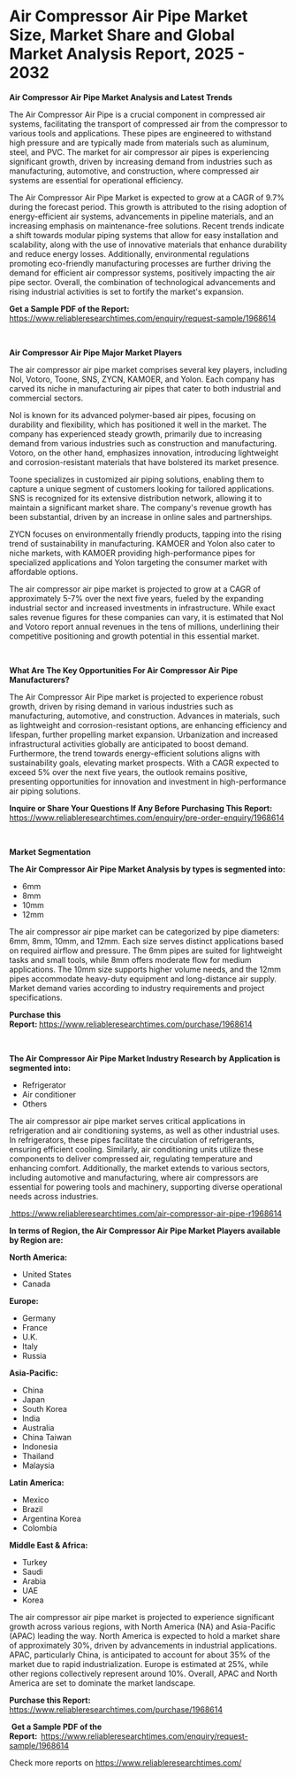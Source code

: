 <p><h1>Air Compressor Air Pipe Market Size, Market Share and Global Market Analysis Report, 2025 - 2032</h1></p><p><strong>Air Compressor Air Pipe Market Analysis and Latest Trends</strong></p>
<p><p>The Air Compressor Air Pipe is a crucial component in compressed air systems, facilitating the transport of compressed air from the compressor to various tools and applications. These pipes are engineered to withstand high pressure and are typically made from materials such as aluminum, steel, and PVC. The market for air compressor air pipes is experiencing significant growth, driven by increasing demand from industries such as manufacturing, automotive, and construction, where compressed air systems are essential for operational efficiency.</p><p>The Air Compressor Air Pipe Market is expected to grow at a CAGR of 9.7% during the forecast period. This growth is attributed to the rising adoption of energy-efficient air systems, advancements in pipeline materials, and an increasing emphasis on maintenance-free solutions. Recent trends indicate a shift towards modular piping systems that allow for easy installation and scalability, along with the use of innovative materials that enhance durability and reduce energy losses. Additionally, environmental regulations promoting eco-friendly manufacturing processes are further driving the demand for efficient air compressor systems, positively impacting the air pipe sector. Overall, the combination of technological advancements and rising industrial activities is set to fortify the market's expansion.</p></p>
<p><strong>Get a Sample PDF of the Report:&nbsp;</strong> <a href="https://www.reliableresearchtimes.com/enquiry/request-sample/1968614?utm_campaign=2300&utm_medium=2&utm_source=Github&utm_content=ia&utm_term=21022025&utm_id=air-compressor-air-pipe">https://www.reliableresearchtimes.com/enquiry/request-sample/1968614</a></p>
<p>&nbsp;</p>
<p><strong>Air Compressor Air Pipe Major Market Players</strong></p>
<p><p>The air compressor air pipe market comprises several key players, including Nol, Votoro, Toone, SNS, ZYCN, KAMOER, and Yolon. Each company has carved its niche in manufacturing air pipes that cater to both industrial and commercial sectors.</p><p>Nol is known for its advanced polymer-based air pipes, focusing on durability and flexibility, which has positioned it well in the market. The company has experienced steady growth, primarily due to increasing demand from various industries such as construction and manufacturing. Votoro, on the other hand, emphasizes innovation, introducing lightweight and corrosion-resistant materials that have bolstered its market presence.</p><p>Toone specializes in customized air piping solutions, enabling them to capture a unique segment of customers looking for tailored applications. SNS is recognized for its extensive distribution network, allowing it to maintain a significant market share. The company's revenue growth has been substantial, driven by an increase in online sales and partnerships.</p><p>ZYCN focuses on environmentally friendly products, tapping into the rising trend of sustainability in manufacturing. KAMOER and Yolon also cater to niche markets, with KAMOER providing high-performance pipes for specialized applications and Yolon targeting the consumer market with affordable options.</p><p>The air compressor air pipe market is projected to grow at a CAGR of approximately 5-7% over the next five years, fueled by the expanding industrial sector and increased investments in infrastructure. While exact sales revenue figures for these companies can vary, it is estimated that Nol and Votoro report annual revenues in the tens of millions, underlining their competitive positioning and growth potential in this essential market.</p></p>
<p>&nbsp;</p>
<p><strong>What Are The Key Opportunities For Air Compressor Air Pipe Manufacturers?</strong></p>
<p><p>The Air Compressor Air Pipe market is projected to experience robust growth, driven by rising demand in various industries such as manufacturing, automotive, and construction. Advances in materials, such as lightweight and corrosion-resistant options, are enhancing efficiency and lifespan, further propelling market expansion. Urbanization and increased infrastructural activities globally are anticipated to boost demand. Furthermore, the trend towards energy-efficient solutions aligns with sustainability goals, elevating market prospects. With a CAGR expected to exceed 5% over the next five years, the outlook remains positive, presenting opportunities for innovation and investment in high-performance air piping solutions.</p></p>
<p><strong>Inquire or Share Your Questions If Any Before Purchasing This Report:</strong> <a href="https://www.reliableresearchtimes.com/enquiry/pre-order-enquiry/1968614?utm_campaign=2300&utm_medium=2&utm_source=Github&utm_content=ia&utm_term=21022025&utm_id=air-compressor-air-pipe">https://www.reliableresearchtimes.com/enquiry/pre-order-enquiry/1968614</a></p>
<p>&nbsp;</p>
<p><strong>Market Segmentation</strong></p>
<p><strong>The Air Compressor Air Pipe Market Analysis by types is segmented into:</strong></p>
<p><ul><li>6mm</li><li>8mm</li><li>10mm</li><li>12mm</li></ul></p>
<p><p>The air compressor air pipe market can be categorized by pipe diameters: 6mm, 8mm, 10mm, and 12mm. Each size serves distinct applications based on required airflow and pressure. The 6mm pipes are suited for lightweight tasks and small tools, while 8mm offers moderate flow for medium applications. The 10mm size supports higher volume needs, and the 12mm pipes accommodate heavy-duty equipment and long-distance air supply. Market demand varies according to industry requirements and project specifications.</p></p>
<p><strong>Purchase this Report:&nbsp;</strong><a href="https://www.reliableresearchtimes.com/purchase/1968614?utm_campaign=2300&utm_medium=2&utm_source=Github&utm_content=ia&utm_term=21022025&utm_id=air-compressor-air-pipe">https://www.reliableresearchtimes.com/purchase/1968614</a></p>
<p>&nbsp;</p>
<p><strong>The Air Compressor Air Pipe Market Industry Research by Application is segmented into:</strong></p>
<p><ul><li>Refrigerator</li><li>Air conditioner</li><li>Others</li></ul></p>
<p><p>The air compressor air pipe market serves critical applications in refrigeration and air conditioning systems, as well as other industrial uses. In refrigerators, these pipes facilitate the circulation of refrigerants, ensuring efficient cooling. Similarly, air conditioning units utilize these components to deliver compressed air, regulating temperature and enhancing comfort. Additionally, the market extends to various sectors, including automotive and manufacturing, where air compressors are essential for powering tools and machinery, supporting diverse operational needs across industries.</p></p>
<p><a href="https://www.reliableresearchtimes.com/air-compressor-air-pipe-r1968614?utm_campaign=2300&utm_medium=2&utm_source=Github&utm_content=ia&utm_term=21022025&utm_id=air-compressor-air-pipe">&nbsp;https://www.reliableresearchtimes.com/air-compressor-air-pipe-r1968614</a></p>
<p><strong>In terms of Region, the Air Compressor Air Pipe Market Players available by Region are:</strong></p>
<p>
    <p> <strong> North America: </strong>
        <ul>
            <li>United States</li>
            <li>Canada</li>
        </ul>
        </p> 
    <p> <strong> Europe: </strong>
        <ul>
            <li>Germany</li>
            <li>France</li>
            <li>U.K.</li>
            <li>Italy</li>
            <li>Russia</li>
        </ul>
        </p> 
    <p> <strong> Asia-Pacific: </strong>
        <ul>
            <li>China</li>
            <li>Japan</li>
            <li>South Korea</li>
            <li>India</li>
            <li>Australia</li>
            <li>China Taiwan</li>
            <li>Indonesia</li>
            <li>Thailand</li>
            <li>Malaysia</li>
        </ul>
        </p> 
    <p> <strong> Latin America: </strong>
        <ul>
            <li>Mexico</li>
            <li>Brazil</li>
            <li>Argentina Korea</li>
            <li>Colombia</li>
        </ul>
        </p> 
    <p> <strong> Middle East & Africa: </strong>
        <ul>
            <li>Turkey</li>
            <li>Saudi</li>
            <li>Arabia</li>
            <li>UAE</li>
            <li>Korea</li>
        </ul>
    </p>
    </p>
<p><p>The air compressor air pipe market is projected to experience significant growth across various regions, with North America (NA) and Asia-Pacific (APAC) leading the way. North America is expected to hold a market share of approximately 30%, driven by advancements in industrial applications. APAC, particularly China, is anticipated to account for about 35% of the market due to rapid industrialization. Europe is estimated at 25%, while other regions collectively represent around 10%. Overall, APAC and North America are set to dominate the market landscape.</p></p>
<p><strong>Purchase this Report: </strong><a href="https://www.reliableresearchtimes.com/purchase/1968614?utm_campaign=2300&utm_medium=2&utm_source=Github&utm_content=ia&utm_term=21022025&utm_id=air-compressor-air-pipe">https://www.reliableresearchtimes.com/purchase/1968614</a></p>
<p>&nbsp;<strong>Get a Sample PDF of the Report:&nbsp;&nbsp;</strong><a href="https://www.reliableresearchtimes.com/enquiry/request-sample/1968614?utm_campaign=2300&utm_medium=2&utm_source=Github&utm_content=ia&utm_term=21022025&utm_id=air-compressor-air-pipe">https://www.reliableresearchtimes.com/enquiry/request-sample/1968614</a></p>
<p><strong></strong></p>
<p>Check more reports on <a href="https://www.reliableresearchtimes.com/?utm_campaign=2300&utm_medium=2&utm_source=Github&utm_content=ia&utm_term=21022025&utm_id=air-compressor-air-pipe">https://www.reliableresearchtimes.com/</a></p>